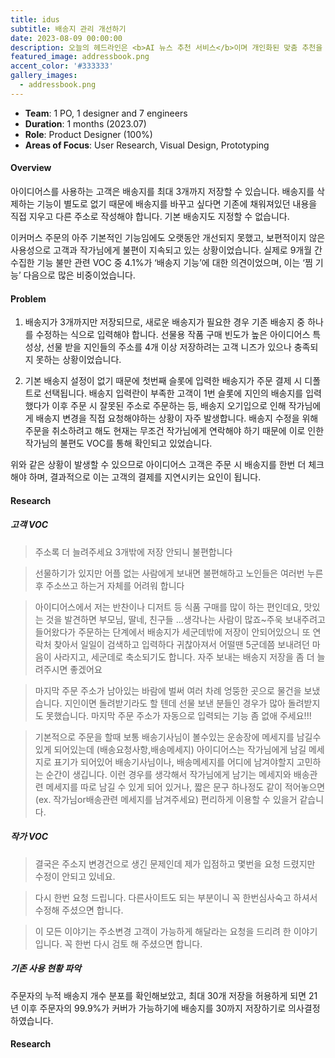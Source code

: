 ```yaml
---
title: idus
subtitle: 배송지 관리 개선하기
date: 2023-08-09 00:00:00
description: 오늘의 헤드라인은 <b>AI 뉴스 추천 서비스</b>이며 개인화된 맞춤 추천을 제공합니다. 모두에게 똑같이 보이던 뉴스가 아닌 나만의 뉴스 리스트를 볼 수 있습니다.
featured_image: addressbook.png
accent_color: '#333333'
gallery_images:
  - addressbook.png
---
```


* **Team**: 1 PO, 1 designer and 7 engineers
* **Duration**: 1 months (2023.07)
* **Role**: Product Designer (100%)
* **Areas of Focus**: User Research, Visual Design, Prototyping


#### Overview

아이디어스를 사용하는 고객은 배송지를 최대 3개까지 저장할 수 있습니다. 배송지를 삭제하는 기능이 별도로 없기 때문에 배송지를 바꾸고 싶다면 기존에 채워져있던 내용을 직접 지우고 다른 주소로 작성해야 합니다. 기본 배송지도  지정할 수 없습니다. 

이커머스 주문의 아주 기본적인 기능임에도 오랫동안 개선되지 못했고, 보편적이지 않은 사용성으로 고객과 작가님에게 불편이 지속되고 있는 상황이었습니다.  실제로 9개월 간 수집한 기능 불만 관련 VOC 중 4.1%가 ‘배송지 기능’에 대한 의견이었으며, 이는 ‘찜 기능’ 다음으로 많은 비중이었습니다. 



#### Problem

1. 배송지가 3개까지만 저장되므로, 새로운 배송지가 필요한 경우 기존 배송지 중 하나를 수정하는 식으로 입력해야 합니다. 선물용 작품 구매 빈도가 높은 아이디어스 특성상, 선물 받을 지인들의 주소를 4개 이상 저장하려는 고객 니즈가 있으나 충족되지 못하는 상황이었습니다.

2. 기본 배송지 설정이 없기 때문에 첫번째 슬롯에 입력한 배송지가 주문 결제 시 디폴트로 선택됩니다. 배송지 입력란이 부족한 고객이 1번 슬롯에 지인의 배송지를 입력했다가 이후 주문 시 잘못된 주소로 주문하는 등, 배송지 오기입으로 인해 작가님에게 배송지 변경을 직접 요청해야하는 상황이 자주 발생합니다. 배송지 수정을 위해 주문을 취소하려고 해도 현재는 무조건 작가님에게 연락해야 하기 때문에 이로 인한 작가님의 불편도 VOC를 통해 확인되고 있었습니다.

위와 같은 상황이 발생할 수 있으므로 아이디어스 고객은 주문 시 배송지를 한번 더 체크해야 하며, 결과적으로 이는 고객의 결제를 지연시키는 요인이 됩니다.


#### Research

##### 고객 VOC

> 주소록 더 늘려주세요 3개밖에 저장 안되니 불편합니다

> 선물하기가 있지만 어플 없는 사람에게 보내면 불편해하고 노인들은 여러번 누른후 주소쓰고 하는거 자체를 어려워 합니다

> 아이디어스에서 저는 반찬이나 디저트 등 식품 구매를 많이 하는 편인데요, 맛있는 것을 발견하면 부모님, 딸네, 친구들 ...생각나는 사람이 많죠~주욱 보내주려고 들어왔다가 주문하는 단계에서 배송지가 세군데밖에 저장이 안되어있으니 또 연락처 찾아서 일일이 검색하고 입력하다 귀찮아져서 어떨땐 5군데쯤 보내려던 마음이 사라지고, 세군데로 축소되기도 합니다. 자주 보내는 배송지 저장을 좀 더 늘려주시면 좋겠어요

> 마지막 주문 주소가 남아있는 바람에 벌써 여러 차례 엉뚱한 곳으로 물건을 보냈습니다. 지인이면 돌려받기라도 할 텐데 선물 보낸 분들인 경우가 많아 돌려받지도 못했습니다. 마지막 주문 주소가 자동으로 입력되는 기능 좀 없애 주세요!!!

> 기본적으로 주문을 할때 보통 배송기사님이 볼수있는 운송장에 메세지를 남길수 있게 되어있는데 (배송요청사항,배송메세지) 아이디어스는 작가님에게 남길 메세지로 표기가 되어있어 배송기사님이나, 배송메세지를 어디에 남겨야할지 고민하는 순간이 생깁니다. 이런 경우를 생각해서 작가님에게 남기는 메세지와 배송관련 메세지를 따로 남길 수 있게 되어 있거나, 짧은 문구 하나정도 같이 적어놓으면(ex. 작가님or배송관련 메세지를 남겨주세요) 편리하게 이용할 수 있을거 같습니다.

##### 작가 VOC

> 결국은 주소지 변경건으로 생긴 문제인데 제가 입점하고 몇번을 요청 드렸지만 수정이 안되고 있네요.

> 다시 한번 요청 드립니다. 다른사이트도 되는 부분이니 꼭 한번심사숙고 하셔서 수정해 주셨으면 합니다.

> 이 모든 이야기는 주소변경 고객이 가능하게 해달라는 요청을 드리려 한 이야기 입니다. 꼭 한번 다시 검토 해 주셨으면 합니다.

##### 기존 사용 현황 파악

주문자의 누적 배송지 개수 분포를 확인해보았고, 최대 30개 저장을 허용하게 되면 21년 이후 주문자의 99.9%가 커버가 가능하기에 배송지를 30까지 저장하기로 의사결정 하였습니다.

#### Research
